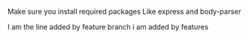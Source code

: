 Make sure you install required packages Like express and body-parser



I am the line added by feature branch
i am added by features